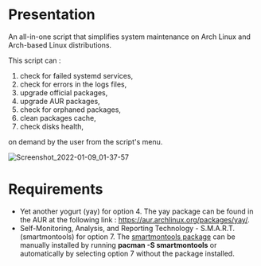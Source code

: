 # Presentation
An all-in-one script that simplifies system maintenance on Arch Linux and Arch-based Linux distributions.

This script can :
1. check for failed systemd services,
2. check for errors in the logs files,
3. upgrade official packages,
4. upgrade AUR packages,
5. check for orphaned packages,
6. clean packages cache,
7. check disks health,

on demand by the user from the script's menu.

![Screenshot_2022-01-09_01-37-57](https://user-images.githubusercontent.com/84401519/148664681-52ff22e4-316f-4943-8853-d4191cd7eead.png)



# Requirements 

- Yet another yogurt (yay) for option 4. The yay package can be found in the AUR at the following link : https://aur.archlinux.org/packages/yay/.
- Self-Monitoring, Analysis, and Reporting Technology - S.M.A.R.T. (smartmontools) for option 7. The [smartmontools package](https://archlinux.org/packages/extra/x86_64/smartmontools/) can be manually installed by running **pacman -S smartmontools** or automatically by selecting option 7 without the package installed.

